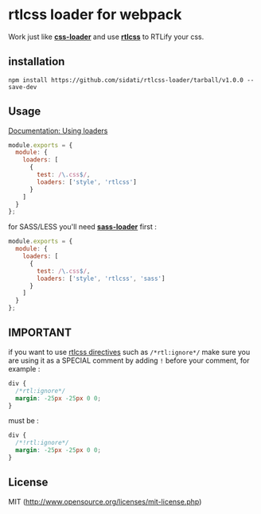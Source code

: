# rtlcss loader for webpack
Work just like **[css-loader](https://github.com/webpack/css-loader)** and use **[rtlcss](https://github.com/MohammadYounes/rtlcss/)** to RTLify your css.

## installation

`npm install https://github.com/sidati/rtlcss-loader/tarball/v1.0.0 --save-dev`

## Usage

[Documentation: Using loaders](http://webpack.github.io/docs/using-loaders.html)

``` javascript
module.exports = {
  module: {
    loaders: [
      {
        test: /\.css$/,
        loaders: ['style', 'rtlcss']
      }
    ]
  }
};
```

for SASS/LESS you'll need **[sass-loader](https://github.com/jtangelder/sass-loader)** first :
```javascript
module.exports = {
  module: {
    loaders: [
      {
        test: /\.css$/,
        loaders: ['style', 'rtlcss', 'sass']
      }
    ]
  }
};
```

## IMPORTANT

if you want to use [rtlcss directives](http://rtlcss.com/learn/usage-guide/control-directives/)  such as `/*rtl:ignore*/` make sure you are using it as a SPECIAL comment by adding `!` before your comment, for example :
```css
div {
  /*rtl:ignore*/
  margin: -25px -25px 0 0;
}
```
must be :
```css
div {
  /*!rtl:ignore*/
  margin: -25px -25px 0 0;
}
```

## License

MIT (http://www.opensource.org/licenses/mit-license.php)
